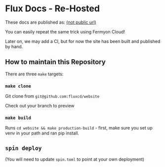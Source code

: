 # Flux Docs - Re-Hosted

These docs are published as: [(not public url)](https://docs-fluxcd-website-6lrhgsuf.fermyon.app/)

You can easily repeat the same trick using Fermyon Cloud!

Later on, we may add a CI, but for now the site has been built and published by hand.

## How to maintain this Repository

There are three `make` targets:

### `make clone`

Git clone from `git@github.com:fluxcd/website`

Check out your branch to preview

### `make build`

Runs `cd website && make production-build` - first, make sure you set up venv
in your path and ran pip install.

## `spin deploy`

(You will need to update `spin.toml` to point at your own deployment)
